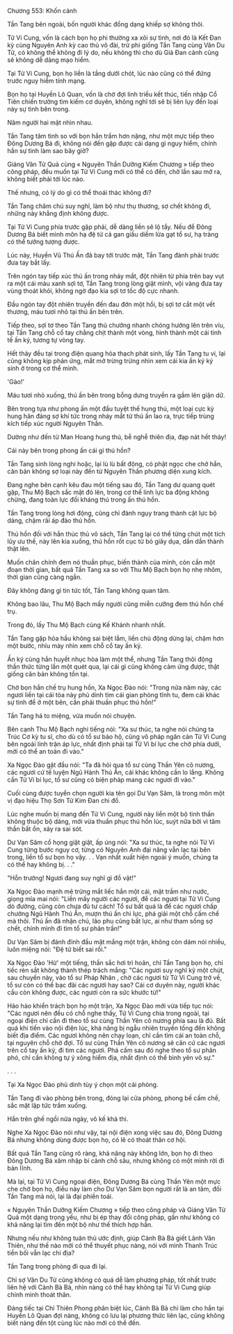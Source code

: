 




Chương 553: Khốn cảnh


Tần Tang bên ngoài, bốn người khác đồng dạng khiếp sợ không thôi.

Tử Vi Cung, vốn là cách bọn họ phi thường xa xôi sự tình, nơi đó là Kết Đan kỳ cùng Nguyên Anh kỳ cao thủ võ đài, trừ phi giống Tần Tang cùng Vân Du Tử, có không thể không đi lý do, nếu không thì cho dù Giả Đan cảnh cũng sẽ không dễ dàng mạo hiểm.

Tại Tử Vi Cung, bọn họ liền là tầng dưới chót, lúc nào cũng có thể đứng trước nguy hiểm tính mạng.

Bọn họ tại Huyền Lô Quan, vốn là chờ đợi linh triều kết thúc, tiến nhập Cổ Tiên chiến trường tìm kiếm cơ duyên, không nghĩ tới sẽ bị liên lụy đến loại này sự tình bên trong.

Năm người hai mặt nhìn nhau.

Tần Tang tâm tình so với bọn hắn trầm hơn nặng, như một mực tiếp theo Đông Dương Bá đi, không nói đến gặp được cái dạng gì nguy hiểm, chính hắn sự tình làm sao bây giờ?

Giáng Vân Tử Quả cùng « Nguyên Thần Dưỡng Kiếm Chương » tiếp theo công pháp, đều muốn tại Tử Vi Cung mới có thể có đến, chờ lần sau mở ra, không biết phải tới lúc nào.

Thế nhưng, có lý do gì có thể thoái thác không đi?

Tần Tang chăm chú suy nghĩ, làm bộ như thụ thương, sợ chết không đi, những này khẳng định không được.

Tại Tử Vi Cung phía trước gặp phải, dễ dàng liền sẽ lộ tẩy. Nếu để Đông Dương Bá biết mình môn hạ đệ tử cả gan giấu diếm lừa gạt tổ sư, hạ tràng có thể tưởng tượng được.

Lúc này, Huyền Vũ Thú Ấn đã bay tới trước mặt, Tần Tang đành phải trước đưa tay bắt lấy.

Trên ngón tay tiếp xúc thú ấn trong nháy mắt, đột nhiên từ phía trên bay vụt ra một cái màu xanh sợi tơ, Tần Tang trong lòng giật mình, vội vàng đưa tay vùng thoát khỏi, không ngờ đạo kia sợi tơ tốc độ cực nhanh.

Đầu ngón tay đột nhiên truyền đến đau đớn một hồi, bị sợi tơ cắt một vết thương, máu tươi nhỏ tại thú ấn bên trên.

Tiếp theo, sợi tơ theo Tần Tang thủ chưởng nhanh chóng hướng lên trên víu, tại Tần Tang chỗ cổ tay chằng chịt thành một vòng, hình thành một cái tinh tế ấn ký, tương tự vòng tay.

Hết thảy đều tại trong điện quang hỏa thạch phát sinh, lấy Tần Tang tu vi, lại cũng không kịp phản ứng, mắt mở trừng trừng nhìn xem cái kia ấn ký ký sinh ở trong cơ thể mình.

'Gào!'

Máu tươi nhỏ xuống, thú ấn bên trong bỗng dưng truyền ra gầm lên giận dữ.

Bên trong tựa như phong ấn một đầu tuyệt thế hung thú, một loại cực kỳ hung hãn đáng sợ khí tức trong nháy mắt từ thú ấn lao ra, trực tiếp trùng kích tiếp xúc người Nguyên Thần.

Dường như đến từ Man Hoang hung thú, bễ nghễ thiên địa, đạp nát hết thảy!

Cái này bên trong phong ấn cái gì thú hồn?

Tần Tang sinh lòng nghi hoặc, lại lù lù bất động, có phật ngọc che chở hắn, căn bản không sợ loại này đến từ Nguyên Thần phương diện xung kích.

Đang nghe bên cạnh kêu đau một tiếng sau đó, Tần Tang dư quang quét gặp, Thu Mộ Bạch sắc mặt đỏ lên, trong cơ thể linh lực ba động không chừng, đang toàn lực đối kháng thú trong ấn thú hồn.

Tần Tang trong lòng hơi động, cũng chỉ đành ngụy trang thành cật lực bộ dáng, chậm rãi áp đảo thú hồn.

Thú hồn đối với hắn thúc thủ vô sách, Tần Tang lại có thể từng chút một tích lũy ưu thế, này lên kia xuống, thú hồn rốt cục từ bỏ giãy dụa, dần dần thành thật lên.

Muốn chân chính đem nó thuần phục, biến thành của mình, còn cần một đoạn thời gian, bất quá Tần Tang xa so với Thu Mộ Bạch bọn họ nhẹ nhõm, thời gian cũng càng ngắn.

Đây không đáng gì tin tức tốt, Tần Tang không quan tâm.

Không bao lâu, Thu Mộ Bạch mấy người cũng miễn cưỡng đem thú hồn chế trụ.

Trong đó, lấy Thu Mộ Bạch cùng Kế Khánh nhanh nhất.

Tần Tang gặp hỏa hầu không sai biệt lắm, liền chủ động dừng lại, chậm hơn một bước, nhíu mày nhìn xem chỗ cổ tay ấn ký.

Ấn ký cùng hắn huyết nhục hòa làm một thể, nhưng Tần Tang thôi động thần thức từng lần một quét qua, lại cái gì cũng không cảm ứng được, thật giống căn bản không tồn tại.

Chờ bọn hắn chế trụ hung hồn, Xa Ngọc Đào nói: "Trong nửa năm này, các ngươi liền tại cái tòa này phủ dinh tìm cái gian phòng tĩnh tu, đem cái khác sự tình để ở một bên, cần phải thuần phục thú hồn!"

Tần Tang há to miệng, vừa muốn nói chuyện.

Bên cạnh Thu Mộ Bạch nghi tiếng nói: "Xa sư thúc, ta nghe nói chúng ta Trúc Cơ kỳ tu sĩ, cho dù có tổ sư bảo hộ, cũng vô pháp ngăn cản Tử Vi Cung bên ngoài linh trận áp lực, nhất định phải tại Tử Vi bí lục che chở phía dưới, mới có thể an toàn đi vào."

Xa Ngọc Đào gật đầu nói: "Ta đã hỏi qua tổ sư cùng Thần Yên cô nương, các ngươi cứ tế luyện Ngũ Hành Thú Ấn, cái khác không cần lo lắng. Không cần Tử Vi bí lục, tổ sư cũng có biện pháp mang các ngươi đi vào."

Cuối cùng được tuyển chọn người kia tên gọi Dư Vạn Sâm, là trong môn một vị đạo hiệu Thọ Sơn Tử Kim Đan chi đồ.

Lúc nghe muốn bị mang đến Tử Vi Cung, người này liền một bộ tinh thần không thuộc bộ dáng, mới vừa thuần phục thú hồn lúc, suýt nữa bởi vì tâm thần bất ổn, xảy ra sai sót.

Dư Vạn Sâm cổ họng giật giật, ấp úng nói: "Xa sư thúc, ta nghe nói Tử Vi Cung từng bước nguy cơ, từng có Nguyên Anh đại năng vẫn lạc tại bên trong, liền tổ sư bọn họ vậy. . . Vạn nhất xuất hiện ngoài ý muốn, chúng ta có thể hay không bị. . ."

"Hỗn trướng! Ngươi đang suy nghĩ gì đồ vật!"

Xa Ngọc Đào mạnh mẽ trừng mắt liếc hắn một cái, mặt trầm như nước, giọng mỉa mai nói: "Liền mấy người các ngươi, để các ngươi tại Tử Vi Cung dò đường, cũng còn chưa đủ tư cách! Tổ sư bất quá là để các ngươi chấp chưởng Ngũ Hành Thú Ấn, mượn thú ấn chi lực, phá giải một chỗ cấm chế mà thôi. Thú ấn đã nhận chủ, lão phu cũng bất lực, ai như tham sống sợ chết, chính mình đi tìm tổ sư phân trần!"

Dư Vạn Sâm bị đánh đỉnh đầu mặt mắng một trận, không còn dám nói nhiều, luôn miệng nói: "Đệ tử biết sai rồi."

Xa Ngọc Đào 'Hừ' một tiếng, thần sắc hơi trì hoãn, chỉ Tần Tang bọn họ, chỉ tiếc rèn sắt không thành thép trách mắng: "Các ngươi suy nghĩ kỹ một chút, sau chuyến này, vào tổ sư Pháp Nhãn , chờ các ngươi từ Tử Vi Cung trở về, tổ sư còn có thể bạc đãi các ngươi hay sao? Cái cơ duyên này, người khác cầu còn không được, các ngươi còn ra sức khước từ!"

Hảo hảo khiển trách bọn họ một trận, Xa Ngọc Đào mới vừa tiếp tục nói: "Các ngươi nên đều có chỗ nghe thấy, Tử Vi Cung chia trong ngoài, tại ngoại điện chỉ cần đi theo tổ sư cùng Thần Yên cô nương phía sau là đủ. Bất quá khi tiến vào nội điện lúc, khả năng bị ngẫu nhiên truyền tống đến không biết địa điểm. Các ngươi không nên chạy loạn, chỉ cần tìm cái an toàn chỗ, tại nguyên chỗ chờ đợi. Tổ sư cùng Thần Yên cô nương sẽ căn cứ các ngươi trên cổ tay ấn ký, đi tìm các ngươi. Phá cấm sau đó nghe theo tổ sư phân phó, chỉ cần không tự ý xông hiểm địa, nhất định có thể bình yên vô sự."

. . .

Tại Xa Ngọc Đào phủ dinh tùy ý chọn một cái phòng.

Tần Tang đi vào phòng bên trong, đóng lại cửa phòng, phong bế cấm chế, sắc mặt lập tức trầm xuống.

Hắn trên ghế ngồi nửa ngày, vô kế khả thi.

Nghe Xa Ngọc Đào nói như vậy, tại nội điện xong việc sau đó, Đông Dương Bá nhưng không dùng được bọn họ, có lẽ có thoát thân cơ hội.

Bất quá Tần Tang cũng rõ ràng, khả năng này không lớn, bọn họ đi theo Đông Dương Bá xâm nhập bí cảnh chỗ sâu, nhưng không có một mình rời đi bản lĩnh.

Mà lại, tại Tử Vi Cung ngoại điện, Đông Dương Bá cùng Thần Yên một mực che chở bọn họ, điều này làm cho Dư Vạn Sâm bọn người rất là an tâm, đối Tần Tang mà nói, lại là đại phiền toái.

« Nguyên Thần Dưỡng Kiếm Chương » tiếp theo công pháp và Giáng Vân Tử Quả một dạng trọng yếu, như bị ép thay đổi công pháp, gần như không có khả năng lại tìm đến một bộ như thế thích hợp hắn.

Nhưng nếu như không tuân thủ ước định, giúp Cảnh Bà Bà giết Lãnh Vân Thiên, như thế nào mới có thể thuyết phục nàng, nói với mình Thanh Trúc tiền bối vẫn lạc chi địa?

Tần Tang trong phòng đi qua đi lại.

Chỉ sợ Vân Du Tử cũng không có quá dễ làm phương pháp, tốt nhất trước liên hệ với Cảnh Bà Bà, nhìn nàng có thể hay không tại Tử Vi Cung giúp chính mình thoát thân.

Đáng tiếc tại Chỉ Thiên Phong phân biệt lúc, Cảnh Bà Bà chỉ làm cho hắn tại Huyền Lô Quan đợi nàng, không có lưu lại phương thức liên lạc, cũng không biết nàng đến tột cùng lúc nào mới có thể đến.




